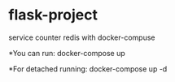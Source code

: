# flask-project

service counter redis with docker-compuse

*You can run: 
docker-compose up

*For detached running: 
docker-compose up -d
